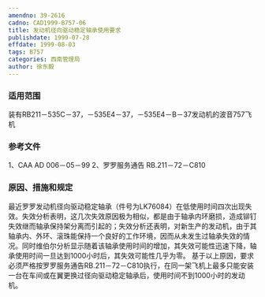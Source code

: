 ```yaml
---
amendno: 39-2616
cadno: CAD1999-B757-06
title: 发动机径向驱动稳定轴承使用要求
publishdate: 1999-07-28
effdate: 1999-08-03
tags: B757
categories: 西南管理局
author: 徐东毅
---
```


### 适用范围 
装有RB211－535C－37，－535E4－37，－535E4－B－37发动机的波音757飞机

### 参考文件
1、CAA AD 006－05－99 
2、罗罗服务通告 RB.211－72－C810 

### 原因、措施和规定 
最近罗罗发动机径向驱动稳定轴承（件号为LK76084）在低使用时间四次出现失效。失效分析表明，这几次失效原因极为相似，都是由于轴承内环磨损，造成铆钉失效继而轴承保持架分离而引起的；失效分析还表明，对新生产的发动机，由于其轴承内、外环、滚珠能保持一个良好的工作环境，因而从未发生过轴承失效的情况。同时维伯尔分析显示随着该轴承使用时间的增加，其失效可能性迅速下降，轴承使用时间一旦达到1000小时后，其失效可能性几乎为零。 
基于以上原因，要求必须严格按罗罗服务通告RB.211－72－C810执行，在同一架飞机上最多只能安装一台在车间或在翼更换过径向驱动稳定轴承后，使用时间不到1000小时的发动机。
  
